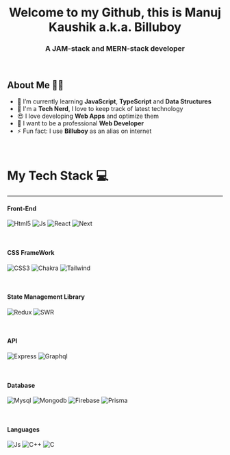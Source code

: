 <h1 align="center">
  Welcome to my Github, this is Manuj Kaushik a.k.a. Billuboy
</h1>
<h3 align="center">A JAM-stack and MERN-stack developer</h3>
<br/>


## About Me 🙋‍♂️
- 🌱 I’m currently learning **JavaScript**, **TypeScript** and **Data Structures**
- 👀 I'm a **Tech Nerd**, I love to keep track of latest technology
- :heart_eyes: I love developing **Web Apps** and optimize them
- :cowboy_hat_face: I want to be a professional **Web Developer**
- ⚡ Fun fact: I use **Billuboy** as an alias on internet
<br/>

# My Tech Stack 💻
------------------
<p>
<h4>Front-End</h4>
<p align="left">
<img alt="Html5" src="https://img.shields.io/badge/HTML5-E34F26?style=for-the-badge&logo=html5&logoColor=white"/>
<img alt="Js" src="https://img.shields.io/badge/JavaScript-F7DF1E?style=for-the-badge&logo=javascript&logoColor=black"/>
<img alt="React" src="https://img.shields.io/badge/React-20232A?style=for-the-badge&logo=react&logoColor=61DAFB"/>
<img alt="Next" src="https://img.shields.io/badge/next.js-000000?style=for-the-badge&logo=next-js&logoColor=white"/>
</p>
<br />

<h4>CSS FrameWork</h4>
<p align="left">
<img alt="CSS3" src="https://img.shields.io/badge/CSS3-1572B6?style=for-the-badge&logo=css3&logoColor=white"/>
<img alt="Chakra" src="https://img.shields.io/badge/Chakra%20ui-50d1c5?style=for-the-badge&logo=chakra-ui&logoColor=white"/>
<img alt="Tailwind" src="https://img.shields.io/badge/Tailwind_CSS-38B2AC?style=for-the-badge&logo=tailwind-css&logoColor=white"/>
</p>
<br />

<h4>State Management Library</h4>
<p align="left">
<img alt="Redux" src="https://img.shields.io/badge/Redux-593D88?style=for-the-badge&logo=redux&logoColor=white"/>
<img alt="SWR" src="https://img.shields.io/badge/SWR-20232A?style=for-the-badge&logoColor=white"/>
</p>
<br/>

<h4>API</h4>
<p align="left">
<img alt="Express" src="https://img.shields.io/badge/Express.js-404D59?style=for-the-badge" />
<img alt="Graphql" src="https://img.shields.io/badge/GRAPHQL-e00097?style=for-the-badge&logo=graphql&logoColor=white" />  
</p>
<br />

<h4>Database</h4>
<p align="left">
<img alt="Mysql" src="https://img.shields.io/badge/MySQL-00000F?style=for-the-badge&logo=mysql&logoColor=white" />
<img alt="Mongodb" src="https://img.shields.io/badge/MongoDB-4EA94B?style=for-the-badge&logo=mongodb&logoColor=white" />
<img alt="Firebase" src="https://img.shields.io/badge/firebase-f2830e?style=for-the-badge&logo=firebase&logoColor=white" />
<img alt="Prisma" src="https://img.shields.io/badge/prisma-20232A?style=for-the-badge&logo=prisma&logoColor=white" />
</p>
<br />

<h4>Languages</h4>
<p align="left">
<img alt="Js" src="https://img.shields.io/badge/JavaScript-F7DF1E?style=for-the-badge&logo=javascript&logoColor=black"/>
<img alt="C++" src="https://img.shields.io/badge/c++%20-%2300599C.svg?&style=for-the-badge&logo=c%2B%2B&ogoColor=white"/>
<img alt="C" src="https://img.shields.io/badge/c%20-%2300599C.svg?&style=for-the-badge&logo=c&logoColor=white"/>
</p>
<br/>
</p>
